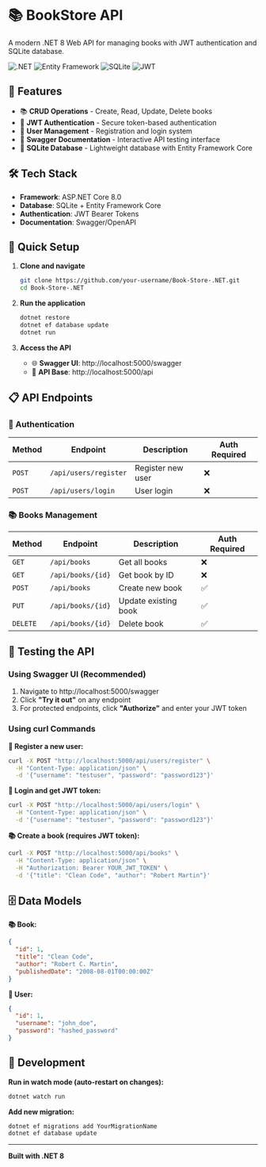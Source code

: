 # 📚 BookStore API

A modern .NET 8 Web API for managing books with JWT authentication and SQLite database.

![.NET](https://img.shields.io/badge/.NET-8.0-blue.svg)
![Entity Framework](https://img.shields.io/badge/Entity%20Framework-Core-green.svg)
![SQLite](https://img.shields.io/badge/Database-SQLite-lightblue.svg)
![JWT](https://img.shields.io/badge/Auth-JWT-orange.svg)

## 🚀 Features

- 📚 **CRUD Operations** - Create, Read, Update, Delete books
- 🔐 **JWT Authentication** - Secure token-based authentication
- 👤 **User Management** - Registration and login system
- 📖 **Swagger Documentation** - Interactive API testing interface
- 💾 **SQLite Database** - Lightweight database with Entity Framework Core

## 🛠️ Tech Stack

- **Framework**: ASP.NET Core 8.0
- **Database**: SQLite + Entity Framework Core
- **Authentication**: JWT Bearer Tokens
- **Documentation**: Swagger/OpenAPI

## 🚀 Quick Setup

1. **Clone and navigate**
   ```bash
   git clone https://github.com/your-username/Book-Store-.NET.git
   cd Book-Store-.NET
   ```

2. **Run the application**
   ```bash
   dotnet restore
   dotnet ef database update
   dotnet run
   ```

3. **Access the API**
   - 🌐 **Swagger UI**: http://localhost:5000/swagger
   - 🔗 **API Base**: http://localhost:5000/api

## 📋 API Endpoints

### 🔐 Authentication
| Method | Endpoint | Description | Auth Required |
|--------|----------|-------------|---------------|
| `POST` | `/api/users/register` | Register new user | ❌ |
| `POST` | `/api/users/login` | User login | ❌ |

### 📚 Books Management  
| Method | Endpoint | Description | Auth Required |
|--------|----------|-------------|---------------|
| `GET` | `/api/books` | Get all books | ❌ |
| `GET` | `/api/books/{id}` | Get book by ID | ❌ |
| `POST` | `/api/books` | Create new book | ✅ |
| `PUT` | `/api/books/{id}` | Update existing book | ✅ |
| `DELETE` | `/api/books/{id}` | Delete book | ✅ |

## 🧪 Testing the API

### Using Swagger UI (Recommended)
1. Navigate to http://localhost:5000/swagger
2. Click **"Try it out"** on any endpoint
3. For protected endpoints, click **"Authorize"** and enter your JWT token

### Using curl Commands

**📝 Register a new user:**
```bash
curl -X POST "http://localhost:5000/api/users/register" \
  -H "Content-Type: application/json" \
  -d '{"username": "testuser", "password": "password123"}'
```

**🔑 Login and get JWT token:**
```bash
curl -X POST "http://localhost:5000/api/users/login" \
  -H "Content-Type: application/json" \
  -d '{"username": "testuser", "password": "password123"}'
```

**📚 Create a book (requires JWT token):**
```bash
curl -X POST "http://localhost:5000/api/books" \
  -H "Content-Type: application/json" \
  -H "Authorization: Bearer YOUR_JWT_TOKEN" \
  -d '{"title": "Clean Code", "author": "Robert Martin"}'
```

## 🗄️ Data Models

**📚 Book:**
```json
{
  "id": 1,
  "title": "Clean Code",
  "author": "Robert C. Martin",
  "publishedDate": "2008-08-01T00:00:00Z"
}
```

**👤 User:**
```json
{
  "id": 1,
  "username": "john_doe",
  "password": "hashed_password"
}
```

## 🔧 Development

**Run in watch mode (auto-restart on changes):**
```bash
dotnet watch run
```

**Add new migration:**
```bash
dotnet ef migrations add YourMigrationName
dotnet ef database update
```

---

**Built with .NET 8**

